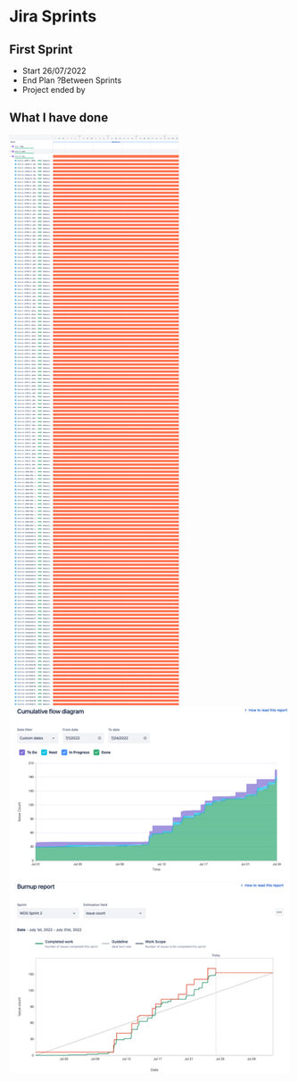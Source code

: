 

# Jira Sprints
## First Sprint
* Start 26/07/2022  
* End Plan ?Between Sprints
* Project ended by 


## What I have done
![Begin Banner](fullSprint.png)
![Begin Banner](flow.png)
![Begin Banner](Burnup.png)

